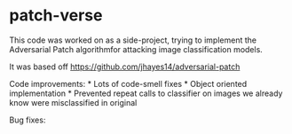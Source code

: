# patch-verse

This code was worked on as a side-project, trying to implement the Adversarial Patch algorithmfor attacking image classification models.

It was based off https://github.com/jhayes14/adversarial-patch

Code improvements:
	* Lots of code-smell fixes
	* Object oriented implementation
	* Prevented repeat calls to classifier on images we already know were misclassified in original

Bug fixes:
